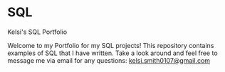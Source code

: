 # SQL
Kelsi's SQL Portfolio

Welcome to my Portfolio for my SQL projects!  This repository contains examples of SQL that I have written.  Take a look around and feel free to message me via email for any questions: kelsi.smith0107@gmail.com
